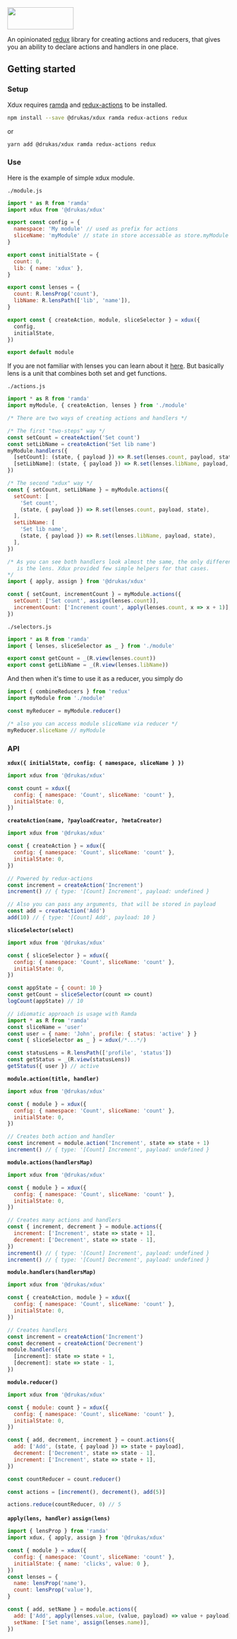 <img src="./assets/xdux_logo.svg" style="width: 150px; height: 50px"/>
<br />

An opinionated [redux](https://redux.js.org/) library for creating actions and reducers, that gives you an ability to declare actions and handlers in one place.

## Getting started

### Setup

Xdux requires [ramda](https://github.com/ramda/ramda) and [redux-actions](https://github.com/redux-utilities/redux-actions) to be installed.

```bash
npm install --save @drukas/xdux ramda redux-actions redux
```

or

```bash
yarn add @drukas/xdux ramda redux-actions redux
```

### Use

Here is the example of simple xdux module.

`./module.js`

```js
import * as R from 'ramda'
import xdux from '@drukas/xdux'

export const config = {
  namespace: 'My module' // used as prefix for actions
  sliceName: 'myModule' // state in store accessable as store.myModule
}

export const initialState = {
  count: 0,
  lib: { name: 'xdux' },
}

export const lenses = {
  count: R.lensProp('count'),
  libName: R.lensPath(['lib', 'name']),
}

export const { createAction, module, sliceSelector } = xdux({
  config,
  initialState,
})

export default module
```

If you are not familiar with lenses you can learn about it [here](http://randycoulman.com/blog/2016/07/12/thinking-in-ramda-lenses/).
But basically lens is a unit that combines both set and get functions.

`./actions.js`

```js
import * as R from 'ramda'
import myModule, { createAction, lenses } from './module'

/* There are two ways of creating actions and handlers */

/* The first "two-steps" way */
const setCount = createAction('Set count')
const setLibName = createAction('Set lib name')
myModule.handlers({
  [setCount]: (state, { payload }) => R.set(lenses.count, payload, state),
  [setLibName]: (state, { payload }) => R.set(lenses.libName, payload, state),
})

/* The second "xdux" way */
const { setCount, setLibName } = myModule.actions({
  setCount: [
    'Set count',
    (state, { payload }) => R.set(lenses.count, payload, state),
  ],
  setLibName: [
    'Set lib name',
    (state, { payload }) => R.set(lenses.libName, payload, state),
  ],
})

/* As you can see both handlers look almost the same, the only difference
   is the lens. Xdux provided few simple helpers for that cases.
*/
import { apply, assign } from '@drukas/xdux'

const { setCount, incrementCount } = myModule.actions({
  setCount: ['Set count', assign(lenses.count)],
  incrementCount: ['Increment count', apply(lenses.count, x => x + 1)],
})
```

`./selectors.js`

```js
import * as R from 'ramda'
import { lenses, sliceSelector as _ } from './module'

export const getCount = _(R.view(lenses.count))
export const getLibName = _(R.view(lenses.libName))
```

And then when it's time to use it as a reducer, you simply do

```js
import { combineReducers } from 'redux'
import myModule from './module'

const myReducer = myModule.reducer()

/* also you can access module sliceName via reducer */
myReducer.sliceName // myModule
```

### API

**`xdux({ initialState, config: { namespace, sliceName } })`**

```js
import xdux from '@drukas/xdux'

const count = xdux({
  config: { namespace: 'Count', sliceName: 'count' },
  initialState: 0,
})
```

**`createAction(name, ?payloadCreator, ?metaCreator)`**

```js
import xdux from '@drukas/xdux'

const { createAction } = xdux({
  config: { namespace: 'Count', sliceName: 'count' },
  initialState: 0,
})

// Powered by redux-actions
const increment = createAction('Increment')
increment() // { type: '[Count] Increment', payload: undefined }

// Also you can pass any arguments, that will be stored in payload
const add = createAction('Add')
add(10) // { type: '[Count] Add', payload: 10 }
```

**`sliceSelector(select)`**

```js
import xdux from '@drukas/xdux'

const { sliceSelector } = xdux({
  config: { namespace: 'Count', sliceName: 'count' },
  initialState: 0,
})

const appState = { count: 10 }
const getCount = sliceSelector(count => count)
logCount(appState) // 10

// idiomatic approach is usage with Ramda
import * as R from 'ramda'
const sliceName = 'user'
const user = { name: 'John', profile: { status: 'active' } }
const { sliceSelector as _ } = xdux(/*...*/)

const statusLens = R.lensPath(['profile', 'status'])
const getStatus = _(R.view(statusLens))
getStatus({ user }) // active
```

**`module.action(title, handler)`**

```js
import xdux from '@drukas/xdux'

const { module } = xdux({
  config: { namespace: 'Count', sliceName: 'count' },
  initialState: 0,
})

// Creates both action and handler
const increment = module.action('Increment', state => state + 1)
increment() // { type: '[Count] Increment', payload: undefined }
```

**`module.actions(handlersMap)`**

```js
import xdux from '@drukas/xdux'

const { module } = xdux({
  config: { namespace: 'Count', sliceName: 'count' },
  initialState: 0,
})

// Creates many actions and handlers
const { increment, decrement } = module.actions({
  increment: ['Increment', state => state + 1],
  decrement: ['Decrement', state => state - 1],
})
increment() // { type: '[Count] Increment', payload: undefined }
increment() // { type: '[Count] Decrement', payload: undefined }
```

**`module.handlers(handlersMap)`**

```js
import xdux from '@drukas/xdux'

const { createAction, module } = xdux({
  config: { namespace: 'Count', sliceName: 'count' },
  initialState: 0,
})

// Creates handlers
const increment = createAction('Increment')
const decrement = createAction('Decrement')
module.handlers({
  [increment]: state => state + 1,
  [decrement]: state => state - 1,
})
```

**`module.reducer()`**

```js
import xdux from '@drukas/xdux'

const { module: count } = xdux({
  config: { namespace: 'Count', sliceName: 'count' },
  initialState: 0,
})

const { add, decrement, increment } = count.actions({
  add: ['Add', (state, { payload }) => state + payload],
  decrement: ['Decrement', state => state - 1],
  increment: ['Increment', state => state + 1],
})

const countReducer = count.reducer()

const actions = [increment(), decrement(), add(5)]

actions.reduce(countReducer, 0) // 5
```

**`apply(lens, handler)`**
**`assign(lens)`**

```js
import { lensProp } from 'ramda'
import xdux, { apply, assign } from '@drukas/xdux'

const { module } = xdux({
  config: { namespace: 'Count', sliceName: 'count' },
  initialState: { name: 'clicks', value: 0 },
})
const lenses = {
  name: lensProp('name'),
  count: lensProp('value'),
}

const { add, setName } = module.actions({
  add: ['Add', apply(lenses.value, (value, payload) => value + payload)],
  setName: ['Set name', assign(lenses.name)],
})
```
